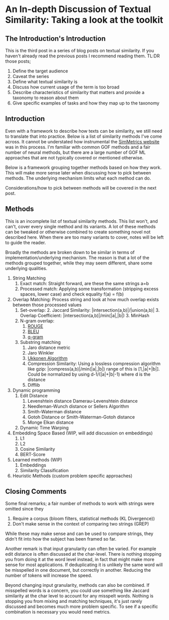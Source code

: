 # An In-depth Discussion of Textual Similarity: Taking a look at the toolkit

## The Introduction's Introduction

This is the third post in a series of blog posts on textual similarity. If you haven't already read the previous posts I recommend reading them. TL:DR those posts;
1. Define the target audience
2. Caveat the series
3. Define what textual similarity is
4. Discuss how current usage of the term is too broad
5. Describe characteristics of similarity that matters and provide a taxonomy to reason about them
6. Give specific examples of tasks and how they map up to the taxonomy

## Introduction

Even with a framework to describe how texts can be similarity, we still need to translate that into practice. Below is a list of similarity methods I've come across.
It cannot be understated how instrumental the [SimMetrics website](http://web.archive.org/web/20081224234350/http://www.dcs.shef.ac.uk/~sam/stringmetrics.html#variational) was in this process.
I'm familiar with common GOF methods and a fair number of neural methods, but there are a large number of GOF
ML approaches that are not typically covered or mentioned otherwise.

Below is a framework grouping together methods based on how they work. This will make more sense
later when discussing how to pick between methods. The underlying mechanism limits what each method 
can do.

Considerations/how to pick between methods will be covered in the next post.

## Methods

This is an incomplete list of textual similarity methods. This list won't, and can't, cover every single method and its variants. A lot of these methods
can be tweaked or  otherwise combined to create something novel not described here. When there are too many variants to cover, notes will be left to guide the reader.

Broadly the methods are broken down to be similar in terms of implementation/underlying mechanism. The reason is that a lot of the methods grouped together, while they may seem different,
share some underlying qualities.

1. String Matching
	1. Exact match: Straight forward, are these the same strings a=b
	2. Processed match: Applying some transformation (stripping excess spaces, lower case) and check equality f(a) = f(b)
2. Overlap Matching: Process string and look at how much overlap exists between those processed values
	1. Set-overlap:
		2. Jaccard Similarity: |intersection(a,b)|/|union(a,b)|
		3. Overlap Coefficient: |intersection(a,b)|/min(|a|,|b|)
		3. MinHash
	2. N-gram overlap:
		1. [ROUGE](https://aclanthology.org/W04-1013/)
		2. [BLEU](https://aclanthology.org/P02-1040/)
		3. [q-gram](https://pdf.sciencedirectassets.com/271538/1-s2.0-S0304397500X02551/1-s2.0-0304397592901434/main.pdf?X-Amz-Security-Token=IQoJb3JpZ2luX2VjEMb%2F%2F%2F%2F%2F%2F%2F%2F%2F%2FwEaCXVzLWVhc3QtMSJHMEUCIB7ceKOSffx%2Fp8%2BuOTQFVDz74BXbDMB3PEw7Nje2DbJ6AiEAh8wqLekcHK894RDxn80zMbSKG7xwtQ7fkRgoZ5f6reYqvAUI3%2F%2F%2F%2F%2F%2F%2F%2F%2F%2F%2FARAFGgwwNTkwMDM1NDY4NjUiDO6T9kHN7v0%2FlS8onSqQBbEDONnAPWmTY48Zsg9hRTsS7lKROp1Q2ACd%2BaCVQNBWxrwyr0xNN1UW5OWrFL1W%2FhBPRDj1HCcL1E5c4imjMS6eQNZp%2BpmeMuB7c%2BnVQt4L2YeWWrsrAugbjWSjh8s7Z2GnbWg1992ZAvIICZ3qiN%2FPWajk9aySthUKoka4iJ7d91cGxkhLPJcLbGTfT%2FsFc1bfEAGog8RSRy%2BO%2FJAc69A4yVcc7P%2BvSeL2l4mNnr7fO6PbGvMKPv%2FmNnKRhxMRpsyd6bx65Hl9oEJTZcrES%2BN%2FJRjkNGhOWq8P2Z8SKZDVatrHNFNGMriZMEA4jwRRW5nUm5mgYPvly0JK6snAo7asir48Vx5T%2FTmPv%2BY1YBZwGNh8QuTT%2FEy2aHyAKQn7aCfVDnFAtX3Ik5aUM7u2qB%2FobJPQ8d6yq4P6HsTPSVkloj2xkCweCqLtnq9gaEEGgzV%2BH3X%2BAYDgyCn5Ex735BMhQM7bqgA277NkzbIvo2105lTkhfFsrQy4SX%2BfYWieox2eZ1llnRHHe068GXuQyvoSPIJXUmzS85PeOA%2FXcOgQfdrOANfSTwIwxwK%2BC33pOULK%2Bdog2m1ijCKaDvDqkAOx8hTU8HSUNTm63mFv6YsfkSCjxXXtG6SInWMljLFxA9v6J12ZyGJe3i97rYgw9D1ibh1qiSeGxHHtFsHjxpqY13FFTVlwFcaR9Qrs%2Fu5HEKLhx%2FxFsrdDAITzkM0EtEWSuv%2FFBgU5oaXZcBL8CLNAwdS4iJcOeYHVQsk5orETCff6k4P8%2BgNMHtEhi6PDlK6ah6cLKrwVIe713aTmQQMYLDosuNhILSV63XBMLgGGup5c%2FXTQhfvYojnI6iLEmdPQgroEIGPvj%2BPp04ibIrR1MLC%2Fl7AGOrEByyBrAP%2B46OcPeRFSzv5KgE%2BZCiVbJ%2F9IijdAZhp9tIH3XNfmmN8Fyxam%2F%2Br2A%2FOIi9CZwLTlVw4X%2Fu9SVwR2S8yHKwUh%2FmYJ%2FsE8AxxAbRRcftFQOdZsOt2Ot%2FX4Bfd7RTGx7329bdhzP97I0kawmf9ttlT3049vNF75Zz4N2vA8okR77BbYGesKiAuMpS8OH%2Fo26mxZH%2FsukCrQ3Zr4pRDrAuRVkgxeOG77uxsc5pOL&X-Amz-Algorithm=AWS4-HMAC-SHA256&X-Amz-Date=20240328T215302Z&X-Amz-SignedHeaders=host&X-Amz-Expires=300&X-Amz-Credential=ASIAQ3PHCVTYSDCM7K5G%2F20240328%2Fus-east-1%2Fs3%2Faws4_request&X-Amz-Signature=810140e2e9bcb34ad7a1909041c150d5f1f8f06a34b99bf89e2d23b530563a84&hash=4b6cd03f9d56f81350d9ec6cf7efada4e2326f938256fdb718ba57a67e968840&host=68042c943591013ac2b2430a89b270f6af2c76d8dfd086a07176afe7c76c2c61&pii=0304397592901434&tid=spdf-a6d51aa1-abbb-4f7b-a1f1-34b2b0b73a86&sid=8a85f97378339145551af4d-d587087fb729gxrqa&type=client&tsoh=d3d3LnNjaWVuY2VkaXJlY3QuY29t&ua=050358500d0f055e0c5b&rr=86bad9c52b1033fa&cc=ca)
	3. Substring matching 
		1. Jaro distance metric
		2. Jaro Winkler
		3. [Ukkonen Algorithm](https://pdf.sciencedirectassets.com/271538/1-s2.0-S0304397500X02551/1-s2.0-0304397592901434/main.pdf?X-Amz-Security-Token=IQoJb3JpZ2luX2VjEMb%2F%2F%2F%2F%2F%2F%2F%2F%2F%2FwEaCXVzLWVhc3QtMSJHMEUCIB7ceKOSffx%2Fp8%2BuOTQFVDz74BXbDMB3PEw7Nje2DbJ6AiEAh8wqLekcHK894RDxn80zMbSKG7xwtQ7fkRgoZ5f6reYqvAUI3%2F%2F%2F%2F%2F%2F%2F%2F%2F%2F%2FARAFGgwwNTkwMDM1NDY4NjUiDO6T9kHN7v0%2FlS8onSqQBbEDONnAPWmTY48Zsg9hRTsS7lKROp1Q2ACd%2BaCVQNBWxrwyr0xNN1UW5OWrFL1W%2FhBPRDj1HCcL1E5c4imjMS6eQNZp%2BpmeMuB7c%2BnVQt4L2YeWWrsrAugbjWSjh8s7Z2GnbWg1992ZAvIICZ3qiN%2FPWajk9aySthUKoka4iJ7d91cGxkhLPJcLbGTfT%2FsFc1bfEAGog8RSRy%2BO%2FJAc69A4yVcc7P%2BvSeL2l4mNnr7fO6PbGvMKPv%2FmNnKRhxMRpsyd6bx65Hl9oEJTZcrES%2BN%2FJRjkNGhOWq8P2Z8SKZDVatrHNFNGMriZMEA4jwRRW5nUm5mgYPvly0JK6snAo7asir48Vx5T%2FTmPv%2BY1YBZwGNh8QuTT%2FEy2aHyAKQn7aCfVDnFAtX3Ik5aUM7u2qB%2FobJPQ8d6yq4P6HsTPSVkloj2xkCweCqLtnq9gaEEGgzV%2BH3X%2BAYDgyCn5Ex735BMhQM7bqgA277NkzbIvo2105lTkhfFsrQy4SX%2BfYWieox2eZ1llnRHHe068GXuQyvoSPIJXUmzS85PeOA%2FXcOgQfdrOANfSTwIwxwK%2BC33pOULK%2Bdog2m1ijCKaDvDqkAOx8hTU8HSUNTm63mFv6YsfkSCjxXXtG6SInWMljLFxA9v6J12ZyGJe3i97rYgw9D1ibh1qiSeGxHHtFsHjxpqY13FFTVlwFcaR9Qrs%2Fu5HEKLhx%2FxFsrdDAITzkM0EtEWSuv%2FFBgU5oaXZcBL8CLNAwdS4iJcOeYHVQsk5orETCff6k4P8%2BgNMHtEhi6PDlK6ah6cLKrwVIe713aTmQQMYLDosuNhILSV63XBMLgGGup5c%2FXTQhfvYojnI6iLEmdPQgroEIGPvj%2BPp04ibIrR1MLC%2Fl7AGOrEByyBrAP%2B46OcPeRFSzv5KgE%2BZCiVbJ%2F9IijdAZhp9tIH3XNfmmN8Fyxam%2F%2Br2A%2FOIi9CZwLTlVw4X%2Fu9SVwR2S8yHKwUh%2FmYJ%2FsE8AxxAbRRcftFQOdZsOt2Ot%2FX4Bfd7RTGx7329bdhzP97I0kawmf9ttlT3049vNF75Zz4N2vA8okR77BbYGesKiAuMpS8OH%2Fo26mxZH%2FsukCrQ3Zr4pRDrAuRVkgxeOG77uxsc5pOL&X-Amz-Algorithm=AWS4-HMAC-SHA256&X-Amz-Date=20240328T215302Z&X-Amz-SignedHeaders=host&X-Amz-Expires=300&X-Amz-Credential=ASIAQ3PHCVTYSDCM7K5G%2F20240328%2Fus-east-1%2Fs3%2Faws4_request&X-Amz-Signature=810140e2e9bcb34ad7a1909041c150d5f1f8f06a34b99bf89e2d23b530563a84&hash=4b6cd03f9d56f81350d9ec6cf7efada4e2326f938256fdb718ba57a67e968840&host=68042c943591013ac2b2430a89b270f6af2c76d8dfd086a07176afe7c76c2c61&pii=0304397592901434&tid=spdf-a6d51aa1-abbb-4f7b-a1f1-34b2b0b73a86&sid=8a85f97378339145551af4d-d587087fb729gxrqa&type=client&tsoh=d3d3LnNjaWVuY2VkaXJlY3QuY29t&ua=050358500d0f055e0c5b&rr=86bad9c52b1033fa&cc=ca)
		4. Compression Similarity: Using a lossless compression algorithm like gzip: |compress(a,b)|/min(|a|,|b|) range of this is [1,|a|+|b|]. Could be normalized by using d-1/(|a|+|b|-1) where d is the distance
		5. Difflib
3. Dynamic programming
	1. Edit Distance
		1. Levenshtein distance Damerau-Levenshtein distance
		2. Needleman-Wunch distance or Sellers Algorithm
		3. Smith-Waterman distance
		4. Gotoh Distance or Smith-Waterman-Gotoh distance
		5. Monge Elkan distance
	2. Dynamic Time Warping
4. Embedding Space Based (WIP, will add discussion on embeddings)
	1. L1
	2. L2
	3. Cosine Similarity
	4. BERT-Score
5. Learned methods (WIP) <!-- Add methods, losses here -->
	1. Embeddings
	2. Similarity Classification 
6. Heuristic Methods (custom problem specific approaches)

## Closing Comments
Some final remarks;
a fair number of methods to work with strings were omitted since they
1. Require a corpus (bloom filters, statistical methods (KL Divergence))
2. Don't make sense in the context of comparing two strings (GREP)

While these may make sense and can be used to compare strings, they didn't fit into how the subject has been framed so far.

Another remark is that input granularity can often be varied.
For example edit distance is often discussed at the char-level. There is nothing stopping you from doing it at
the word level instead, in fact that might make more sense for most applications. If deduplicating it is unlikely the same word will be misspelled
in one document, but correctly in another. Reducing the number of tokens will increase the speed. 

Beyond changing input granularity, methods can also be combined.
If misspelled words is a concern, you could use something like Jaccard similarity at the char level to account for any misspelt words.
Nothing is stopping you from mixing and matching techniques, it's just rarely discussed and becomes much more problem specific.
To see if a specific combination is necessary you would need metrics.

<!--
https://medium.com/@appaloosastore/string-similarity-algorithms-compared-3f7b4d12f0ff
http://web.archive.org/web/20081224234350/http://www.dcs.shef.ac.uk/~sam/stringmetrics.html#variational
    Text overlap
		1. Matching Coefficient
		2. Dice’s Coefficient
		3. Jaccard Similarity or Jaccard Coefficient or Tanimoto coefficient
		4. Overlap Coefficient
		5. Regex
			1. GREP
			2. A-GREP
		6. ROUGE
		7. BLEU
		8. q-gram
		9. Compression Similarity
		
	Approximate Matching
		Minhash
		Hashlib
		Edit distance
			Levenshtein distance
			Needleman-Wunch distance or Sellers Algorithm
			Smith-Waterman distance
			Gotoh Distance or Smith-Waterman-Gotoh distance
			Monge Elkan distance
			Jaro distance metric
			Jaro Winkler
			Ukkonen Algorithms
    
	Embedding Space Based
		DISCUSSION ON DIFFERENT EMBEDDING SPACES (SoundEx distance metric)
			TF/IDF
			
		Block distance or L1 distance or City block distance
		Hamming distance
		Euclidean distance or L2 distance
		Cosine similarity
			TFIDF or TF/IDF
		BERT Score
			Element by element distances
		DTW

		
	Probability based methods
		Variational distance (KL Divergence)
		Hellinger distance or Bhattacharyya distance
		Information Radius (Jensen-Shannon divergence)
		Confusion Probability
		Harmonic Mean
		Skew divergence
		Tau
	
	Heuristic based methods
		Fellegi and Sunters (SFS) metric
		Address Matching
		DNA
			FastA
			BlastP
			Maximal matches
	
	Learned methods
		Siamese networks
		Constrastive learning
		
### Honorable Mentions: Probabilistic Based methods

Notably we didn't cover any statistical methods. I've mostly used these to compare corpora to one another and
while I'm sure someone somewhere has used these two compare two texts, it's not something I've seen personally.
Fo

1. Variational distance (KL Divergence)
2. Hellinger distance or Bhattacharyya distance
3. Information Radius (Jensen-Shannon divergence)
4. Confusion Probability
5. Harmonic Mean
6. Skew divergence
7. Tau
-->

